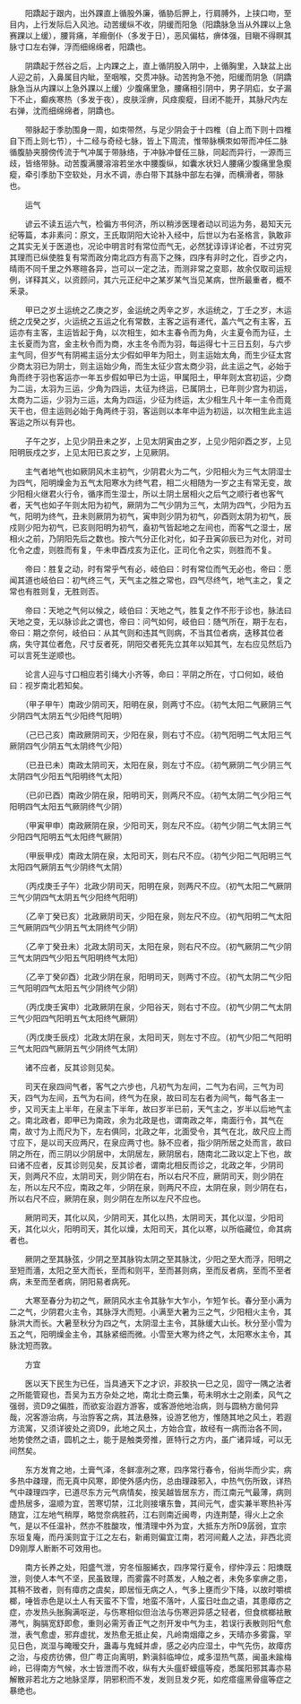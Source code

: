 <!-- { "loadSidebar": true } -->
　　阳蹻起于跟内，出外踝直上循股外廉，循胁后胛上，行肩膊外，上挟口吻，至目内，上行发际后入风池。动苦缓纵不收，阴缓而阳急（阳蹻脉急当从外踝以上急赛踝以上缓），腰背痛，羊癎倒仆（多发于日），恶风偏枯，痹体强，目瞋不得瞑其脉寸口左右弹，浮而细绵绵者，阳蹻也。

　　阴蹻起于然谷之后，上内踝之上，直上循阴股入阴中，上循胸里，入缺盆上出人迎之前，入鼻属目内眦，至咽喉，交贯冲脉。动苦拘急不弛，阳缓而阴急（阴蹻脉急当从内踝以上急外踝以上缓）少腹痛里急，腰痛相引阴中，男子阴疝，女子漏下不止，癫疾寒热（多发于夜），皮肤淫痹，风痉瘈瘲，目闭不能开，其脉尺内左右弹，沈而细绵绵者，阴蹻也。

　　带脉起于季肋围身一周，如朿带然，与足少阴会于十四椎（自上而下则十四椎自下而上则七节），十二经与奇经七脉，皆上下周流，惟带脉横朿如带而冲任二脉循腹胁夹膀傍传流于气冲属于带脉络，于冲脉冲督任三脉，同起而异行，一源而三歧，皆络带脉。动苦腹满腰溶溶若坐水中腰腹纵，如囊水状妇人腰痛少腹痛里急瘈瘲，牵引季肋下空软处，月水不调，赤白带下其脉中部左右弹，而横滑者，带脉也。

　　运气

　　谚云不读五运六气，检徧方书何济，所以稍涉医理者动以司运为务，曷知天元纪等篇，本非素问：原文，王氏取阴阳大论补入经中，后世以为右圣格言，孰敢非之其实无关于医道也，况论中明言时有常位而气无，必然犹谆谆详论者，不过穷究其理而已纵使胜复有常而政分南北四方有高下之殊，四序有非时之化，百步之内，晴雨不同千里之外寒暄各异，岂可以一定之法，而测非常之变耶，故余仅取司运规例，详释其义，以资顾问，其六元正纪中之某岁某气当见某病，世所最重者，概不釆录。

　　甲已之岁土运统之乙庚之岁，金运统之丙辛之岁，水运统之，丁壬之岁，木运统之戊癸之岁，火运统之五运之化有常数，主客之运有递代，盖六气之有主客，五运亦有主客，主运皆起于角，以次相生，如木主春令而为角，火主夏令而为征，土主长夏而为宫，金主秋令而为商，水主冬令而为羽，每运得七十三日五刻，与六步主气同，但岁气有阴裼主运分太少假如甲年为阳土，则主运始太角，而生少征太宫少商太羽已为阴士，则主运始少角，而生太征少宫太商少羽，此主运之气，必始于角而终于羽也客运亦一年五步假如甲已为士运，甲属阳土，甲年则太宫初运，少商为二运，太羽为三运，少角为四运，太征为终运，已属阴土，已年则少宫为初运，太商为二运，少羽为三运，太角为四运，少征为终运，太少相生凡十年一主令而竟天干也，但主运则必始于角两终于羽，客运则以本年中运为初运，以次相生此主运客运之所以有异也。

　　子午之岁，上见少阴丑未之岁，上见太阴寅由之岁，上见少阳卯酉之岁，上见阳明辰戍之岁，上见太阳已亥之岁，上见厥阴。

　　主气者地气也如厥阴风木主初气，少阴君火为二气，少阳相火为三气太阴湿士为四气，阳明燥金为五气太阳寒水为终气君，相二火相随为一岁之主有常无变，故少阳相火继君火行令，循序而生湿士，所以土阴土居相火之后气之顺行者也客气者，天气也如子午则太阳为初气，厥阴为二气少阴为三气，太阴为四气，少阳为五气，阳明为终气，丑未则厥阴为初气，寅申则少阴为初气，卯酉则太阴为初气，辰戍则少阳为初气，已亥则阳明为初气，盍初气皆起地之左间也，而客气之湿士，居相火之前，乃阴阳先后之数也。按六气分正化对化，如子丑寅卯辰已为对化，对司化令之虚，则胜而有复，午未申酉戍亥为正化，正司化令之实，则胜而不复。

　　帝曰：胜复之动，时有常乎气有必，岐伯曰：时有常位而气无必也，帝曰：愿闻其道也岐伯曰：初气终三气，天气主之胜之常也，四气尽终气，地气主之，复之常也有胜则复，无胜则否。

　　帝曰：天地之气何以候之，岐伯曰：天地之气，胜复之作不形于诊也，脉法曰天地之变，无以脉诊此之谓也，帝曰：问气如何，岐伯曰：随气所在，期于左右，帝曰：期之奈何，岐伯曰：从其气则和违其气则病，不当其位者病，迭移其位者病，失守其位者危，尺寸反者死，阴阳交者死先立其年以知其气，左右应见然后乃可以言死生逆顺也。

　　论言人迎与寸口相应若引绳大小齐等，命曰：平阴之所在，寸口何如，岐伯曰：视岁南北若知矣。

　　（甲子甲午）南政少阴司天，阳明在泉，则两寸不应。（初气太阳二气厥阴三气少阴四气太阴五气少阳终气阳明）

　　（己已己亥）南政厥阴司天，少阳在泉，则右寸不应。（初气阳明二气太阳三气厥阴四气少阴五气太阴终气少阳）

　　（已丑已未）南政太阴司天，太阳在泉，则左寸不应。（初气厥阴二气少阴三气太阴四气少阳五气阳明终气太阳）

　　（已卯已酉）南政少阴在泉，阳明司天，则两尺不应。（初气太阴二气少阳三气阳明四气太阳五气厥阴终气少阴）

　　（甲寅甲申）南政厥阴在泉，少阳司天，则左尺不应。（初气少阴二气太阴三气少阳四气阳明五气太阳终气厥阴）

　　（甲辰甲戍）南政太阴在泉，太阳司天，则右尺不应。（初气少阳二气阳明三气太阳四气厥阴五气少阴终气太阴）

　　（丙戍庚壬子午）北政少阴司天，阳明在泉，则两尺不应。（初气太阳二气厥阴三气少阴四气太阴五气少阳终气阳明）

　　（乙辛丁癸已亥）北政厥阴司天，少阳在泉，则左尺不应。（初气阳明二气太阳三气厥阴四气少阴五气太阴终气少阴）

　　（乙辛丁癸丑未）北政太阴司天，太阳在泉，则右尺不应。（初气厥阴二气少阴三气太阴四气少阳五气阳明终气太阳）

　　（乙辛丁癸卯酉）北政少阴在泉，阳明司天，则两寸不应。（初气太阴二气少阳三气阳明四气太阳五气少阴终气少阴）

　　（丙戊庚壬寅申）北政厥阴在泉，少阳谷天，则右寸不应。（初气少阴二气太阴三气少阳四气阳明五气太阳终气厥阴）

　　（丙戊庚壬辰戍）北政太阴在泉，太阳司天，则左寸不应。（初气少阳二气阳明三气太阳四气厥阴五气少阴终气太阴）

　　诸不应者，反其诊则见矣。

　　司天在泉四间气者，客气之六步也，凡初气为左间，二气为右间，三气为司天，四气为左间，五气为右间，终气为在泉，故曰司左右者为间气，每气各主一步，又司天主上半年，在泉主下半年，故曰岁半已前，天气主之，岁半以后地气主之。南北政者，即甲已为南政，余为北政是也，谓南政之年，南面行令，其气在南，故寸为上而尺为下，左右俱同，北政之年，北面受令，其气在北，故尺应上而寸应下，是以司天应两尺，在泉应两寸也。脉不应者，指少阴所居之处而言，故曰阴之所在，而三阴以少阴居中，太阴居左，厥阴居右，随南北二政以定上下也，故曰诸不应者，反其诊则见矣，反其诊者，谓南北相反而诊之，北政之年，少阴司天，则两尺不应，太阴司天，则少阴在右，所以右尺不应，厥阴司天，则少阴在左，所以左尺不应，南政之年，少阴在泉，则两尺不应，太阴在泉，则少阴在右，所以右尺不应，厥阴在泉，则少阴在左所以左尺不应也。

　　厥阴司天，其化以风，少阴司天，其化以热，太阴司天，其化以湿，少阳司天，其化以火，阳明司天，其化以燥，太阳司天，其化以寒，以所临藏位，命其病者也。

　　厥阴之至其脉弦，少阴之至其脉钩太阴之至其脉沈，少阳之至大而浮，阳明之至短而濇，太阳之至大而长，至而和则平，至而甚则病，至而反者病，至而不至者病，未至而至者病，阴阳易者病死。

　　大寒至春分为初之气，厥阴风水主令其脉乍大乍小，乍短乍长。春分至小满为二之气，少阴君火主令，其脉浮大而短。小满至大暑为三之气，少阳相火主令，其脉洪大而长。大暑至秋分为四之气，太阴湿土主令，其脉缓大山长。秋分至小雪为五之气，阳明燥金主令，其脉紧细而微。小雪至大寒为终之气，太阳寒水主令，其脉沈短而敦。

　　方宜

　　医以天下民生为已任，当具通天下之才识，非胶执一巳之见，固守一隅之法者之所能管窥也，吾吴为五方杂处之地，南北士商云集，苟未明水士之刚柔，风气之强弱，资D9之偏胜，而欲妄治遐方游客，或客游他地治病，则与圆枘方凿何异哉，况客游治病，与治斿客之病，其法悬殊，设游艺他方，惟随其地之风土，若遐方流寓，又须详彼处之资D9，此地之风土，方始合宜，故经有一病而治各不同，地势使然之语，圆机之土，能于是触类旁推，匪特行之方内，虽广诸异域，可以无间然矣。

　　东方发育之地，土膏气泽，冬鲜凛冽之寒，四序常行春令，俗尚华而少实，病多热中疎理，而无真中风寒，即使外感内伤，总由理疎邪入，中热气伤所致，详热气中疎理四字，已道尽东方元气病情矣，按吴越皆居东方，而江南元气最薄，病则虚热居多，温顺为宜，苦寒切禁，江北则接壤东鲁，其间元气，虚实兼半寒热补泻随宜，江左地气稍厚，略觉奈病胜药，江右则南近闽粤，内连荆楚，得火上之余气，是以不任温补，然亦不胜酸攻，惟清理中外为宜，大抵东方所D9孱弱，宜宗东垣复庵，而丹溪则宜于江之左右，新甫则偏宜江南，若河间戴人之法，非西北资D9刚厚人断断不可效用也。

　　南方长养之处，阳盛气泄，穷冬恒服絺衣，四序常行夏令，缪仲淳云：阳燠既泄，则使人本气不坚，民虽致理，而雾露不时蒸发，人触之者，未免多挛痹之患，其稍不致者，则有瘴疠之虞矣，即居恒无病之人，气多上壅而少下降，以故时嚼槟榔，唾皆赤色是以土人有天蛮不下雪，地蛮不落叶，人蛮日吐血之语，其患瘴疠之症，亦发热头胀胸满呕逆，与伤寒相似但治法与伤寒迥异感之轻者，但食槟榔袪散滞气，胸膈宽舒即愈，重则必需芳香正气之剂开发中气为主，若误行表散则阳气愈泄，表气愈虚，邪弃虚扰，发热愈无抵止矣，凡岭南烟瘴之乡，天晴亦多雾露，罕见日色，岚湿与晻暧交升，蛊毒与鬼蜮并虐，感之必内应湿土，中气先伤，故瘴疠之治，与疫疠彷佛，但广粤正向离明，黔滇斜临坤位，咸多湿热气蒸，闽虽未踰梅岭，已得南方气候，水士皆泄而不收，纵有大头瘟虾蟆瘟等疫，悉属阳邪其毒亦易解散非若北方之地脉坚厚，阴邪积而不发，发则旦发夕死，如疙瘩瘟黑骨瘟等症之暴绝也。

